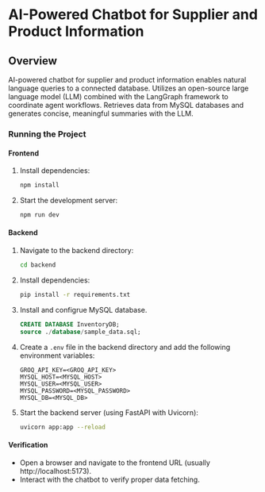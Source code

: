 # AI-Powered Chatbot for Supplier and Product Information
## Overview


AI-powered chatbot for supplier and product information enables natural language queries to a connected database. Utilizes an open-source large language model (LLM) combined with the LangGraph framework to coordinate agent workflows. Retrieves data from MySQL databases and generates concise, meaningful summaries with the LLM.

### Running the Project


#### Frontend
1. Install dependencies:
    ```bash
    npm install
    ```
2. Start the development server:
    ```bash
    npm run dev
    ```

#### Backend
1. Navigate to the backend directory:
    ```bash
    cd backend
    ```
2. Install dependencies:
    ```bash
    pip install -r requirements.txt
    ```
3. Install and configrue MySQL database.
    ```sql
    CREATE DATABASE InventoryDB;
    source ./database/sample_data.sql;
    ```
4. Create a `.env` file in the backend directory and add the following environment variables:
    ```env
    GROQ_API_KEY=<GROQ_API_KEY>
    MYSQL_HOST=<MYSQL_HOST>
    MYSQL_USER=<MYSQL_USER>
    MYSQL_PASSWORD=<MYSQL_PASSWORD>
    MYSQL_DB=<MYSQL_DB>
    ```
5. Start the backend server (using FastAPI with Uvicorn):
    ```bash
    uvicorn app:app --reload
    ```

#### Verification
- Open a browser and navigate to the frontend URL (usually http://localhost:5173).
- Interact with the chatbot to verify proper data fetching.
